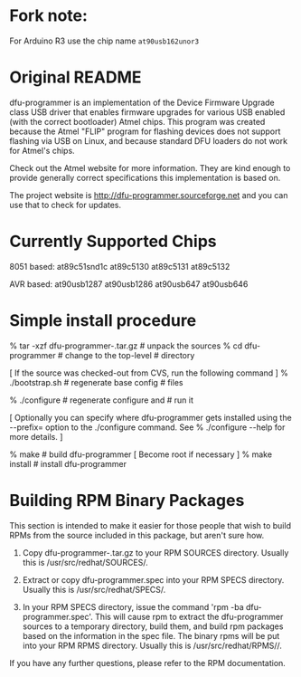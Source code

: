 Fork note:
==========
For Arduino R3 use the chip name `at90usb162unor3`

Original README
===============
dfu-programmer is an implementation of the Device Firmware Upgrade class
USB driver that enables firmware upgrades for various USB enabled (with the
correct bootloader) Atmel chips.  This program was created because the
Atmel "FLIP" program for flashing devices does not support flashing via USB
on Linux, and because standard DFU loaders do not work for Atmel's chips.

Check out the Atmel website for more information.  They are kind enough to
provide generally correct specifications this implementation is based on.

The project website is http://dfu-programmer.sourceforge.net and you can
use that to check for updates.

Currently Supported Chips
=========================
8051 based:
  at89c51snd1c
  at89c5130
  at89c5131
  at89c5132

AVR based:
  at90usb1287
  at90usb1286
  at90usb647
  at90usb646

Simple install procedure
========================

  % tar -xzf dfu-programmer-<version>.tar.gz    # unpack the sources
  % cd dfu-programmer                           # change to the top-level
                                                # directory

  [ If the source was checked-out from  CVS, run the following command ]
  % ./bootstrap.sh                              # regenerate base config
                                                # files
  
  % ./configure                                 # regenerate configure and
                                                # run it

  [ Optionally you can specify where dfu-programmer gets installed
    using the --prefix= option to the ./configure command.  See
    % ./configure --help for more details. ]

  % make                                        # build dfu-programmer
  [ Become root if necessary ]
  % make install                                # install dfu-programmer

Building RPM Binary Packages
============================
This section is intended to make it easier for those people that wish to
build RPMs from the source included in this package, but aren't sure how.

1) Copy dfu-programmer-<version>.tar.gz to your RPM SOURCES directory. Usually
   this is /usr/src/redhat/SOURCES/.

2) Extract or copy dfu-programmer.spec into your RPM SPECS directory. Usually
   this is /usr/src/redhat/SPECS/.

3) In your RPM SPECS directory, issue the command 'rpm -ba dfu-programmer.spec'.
   This will cause rpm to extract the dfu-programmer sources to a temporary
   directory, build them, and build rpm packages based on the information in
   the spec file. The binary rpms will be put into your RPM RPMS directory.
   Usually this is /usr/src/redhat/RPMS/<platform>/.

If you have any further questions, please refer to the RPM documentation.
